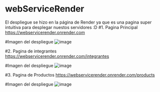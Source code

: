 # webServiceRender
El despliegue se hizo en la página de Render ya que es una pagina super intuitiva para desplegar nuestos servidores :D
#1. Pagina Principal
https://webservicerender.onrender.com

#Imagen del despliegue
![image](https://github.com/lenintoto/webServiceRender/assets/133397574/c1b7c7ae-11fa-4b6c-af62-a9939ebc51eb)

#2. Pagina de integrantes 
https://webservicerender.onrender.com/integrantes

#Imagen del despliegue
![image](https://github.com/lenintoto/webServiceRender/assets/133397574/d16ef1c9-be73-45dd-9289-95a919878c31)

#3. Pagina de Productos
https://webservicerender.onrender.com/products

#Imagen del despliegue
![image](https://github.com/lenintoto/webServiceRender/assets/133397574/671c440c-6a46-44b2-819f-a96d8c39d94f)

